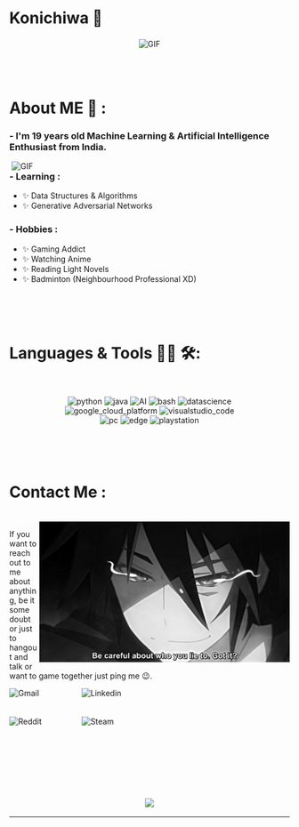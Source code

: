# Konichiwa 👋

<div align="center">
<img hight="300" width="700" alt="GIF" align="center" src="https://github.com/IlhamRichie/IlhamRichie/blob/master/assets/208593.gif">
</div>

</br>
</br>
</br>


# About ME 💬 :

### - I'm 19 years  old Machine Learning & Artificial Intelligence Enthusiast from India.

<img hight="400" width="500" alt="GIF" align="right" src="https://github.com/IlhamRichie/IlhamRichie/blob/master/assets/1936.gif">

### - Learning :
- ✨ Data Structures & Algorithms
- ✨ Generative Adversarial Networks

### - Hobbies : 
- ✨ Gaming Addict
- ✨ Watching Anime
- ✨ Reading Light Novels
- ✨ Badminton (Neighbourhood Professional XD)

</br>
</br>
</br>



# Languages & Tools 👨‍💻 🛠:
</br>

<p align="center">

<!-- For more icons please follow  https://github.com/MikeCodesDotNET/ColoredBadges -->
<img src="https://github.com/IlhamRichie/IlhamRichie/blob/master/assets/icons/python.png" alt="python" width="120" hight="50">
<img src="https://github.com/IlhamRichie/IlhamRichie/blob/master/assets/icons/java.png" alt="java"  width="100" hight="50">
<img src="https://github.com/IlhamRichie/IlhamRichie/blob/master/assets/icons/ai.png" alt="AI" width="90" hight="50">
<img src="https://github.com/IlhamRichie/IlhamRichie/blob/master/assets/icons/bash.png" alt="bash" width="100" hight="50">
<img src="https://github.com/IlhamRichie/IlhamRichie/blob/master/assets/icons/datascience.png" alt="datascience" width="180" hight="50">
</br>
<img src="https://github.com/IlhamRichie/IlhamRichie/blob/master/assets/icons/google_cloud_platform.png" alt="google_cloud_platform" width="270" hight="50">
<img src="https://github.com/IlhamRichie/IlhamRichie/blob/master/assets/icons/visualstudio_code.png" alt="visualstudio_code" width="240" hight="50">
</br>
<img src="https://github.com/IlhamRichie/IlhamRichie/blob/master/assets/icons/pc.png" alt="pc" width="100" hight="50">
<img src="https://github.com/IlhamRichie/IlhamRichie/blob/master/assets/icons/edge.png" alt="edge" width="100" hight="50">
<img src="https://github.com/IlhamRichie/IlhamRichie/blob/master/assets/icons/playstation@3x.png" alt="playstation" width="150" hight="50">
</p>
</br>
</br>
</br>



# Contact Me :

<p>
 </br>


<img hight="320" width="450" align="right" alt="GIF" src="https://github.com/IlhamRichie/IlhamRichie/blob/master/assets/93195.gif">


If you want to reach out to me about anything, be it some doubt or just to hangout and talk or want to game together just ping me 😉.

<a href="mailto:ilhamrigan22@gmail.com">
 <img align="left" alt="Gmail" width="130" hight="100" src="https://github.com/IlhamRichie/IlhamRichie/blob/master/assets/icons/gmail.png" />
</a>
<a href="https://www.linkedin.com/in/ilhamriganagachi/">
  <img align="left" alt="Linkedin" width="150" hight="100" src="https://github.com/IlhamRichie/IlhamRichie/blob/master/assets/icons/linkedin.png" />
</br>
</br>
</br>
</a>
<a href="https://www.reddit.com/user/IlhamRichie">
  <img align="left" alt=" Reddit" width="130" hight="100" src="https://github.com/IlhamRichie/IlhamRichie/blob/master/assets/icons/reddit.png" />
</a>
<a href="https://steamcommunity.com/profiles/IlhamRichie/">
  <img align="left" alt="Steam" width="130" hight="100" src="https://github.com/IlhamRichie/IlhamRichie/blob/master/assets/icons/steam.png" />
</a>
 </p>
 

</br>
</br>
</br>
</br>
</br>
</br>
</br>



<p align="center" >  
  <a href="https://github.com/anuraghazra/github-readme-stats"> 
<img  src="https://github-readme-stats.vercel.app/api?username=Xx-Ashutosh-xX&&show_icons=true&theme=radical"/>
  </a>
  </p>

*************
